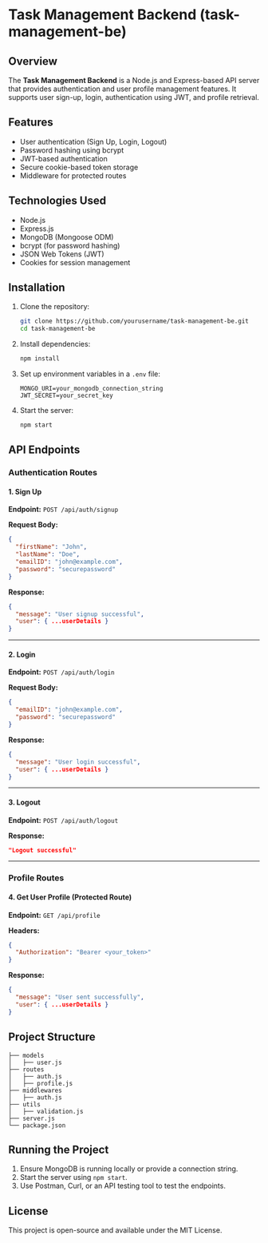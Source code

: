 # Task Management Backend (task-management-be)

## Overview
The **Task Management Backend** is a Node.js and Express-based API server that provides authentication and user profile management features. It supports user sign-up, login, authentication using JWT, and profile retrieval.

## Features
- User authentication (Sign Up, Login, Logout)
- Password hashing using bcrypt
- JWT-based authentication
- Secure cookie-based token storage
- Middleware for protected routes

## Technologies Used
- Node.js
- Express.js
- MongoDB (Mongoose ODM)
- bcrypt (for password hashing)
- JSON Web Tokens (JWT)
- Cookies for session management

## Installation

1. Clone the repository:
   ```sh
   git clone https://github.com/yourusername/task-management-be.git
   cd task-management-be
   ```
2. Install dependencies:
   ```sh
   npm install
   ```
3. Set up environment variables in a `.env` file:
   ```env
   MONGO_URI=your_mongodb_connection_string
   JWT_SECRET=your_secret_key
   ```
4. Start the server:
   ```sh
   npm start
   ```

## API Endpoints

### Authentication Routes

#### 1. **Sign Up**
**Endpoint:** `POST /api/auth/signup`

**Request Body:**
```json
{
  "firstName": "John",
  "lastName": "Doe",
  "emailID": "john@example.com",
  "password": "securepassword"
}
```

**Response:**
```json
{
  "message": "User signup successful",
  "user": { ...userDetails }
}
```

---

#### 2. **Login**
**Endpoint:** `POST /api/auth/login`

**Request Body:**
```json
{
  "emailID": "john@example.com",
  "password": "securepassword"
}
```

**Response:**
```json
{
  "message": "User login successful",
  "user": { ...userDetails }
}
```

---

#### 3. **Logout**
**Endpoint:** `POST /api/auth/logout`

**Response:**
```json
"Logout successful"
```

---

### Profile Routes

#### 4. **Get User Profile** (Protected Route)
**Endpoint:** `GET /api/profile`

**Headers:**
```json
{
  "Authorization": "Bearer <your_token>"
}
```

**Response:**
```json
{
  "message": "User sent successfully",
  "user": { ...userDetails }
}
```

## Project Structure
```
├── models
│   ├── user.js
├── routes
│   ├── auth.js
│   ├── profile.js
├── middlewares
│   ├── auth.js
├── utils
│   ├── validation.js
├── server.js
└── package.json
```

## Running the Project
1. Ensure MongoDB is running locally or provide a connection string.
2. Start the server using `npm start`.
3. Use Postman, Curl, or an API testing tool to test the endpoints.

## License
This project is open-source and available under the MIT License.

